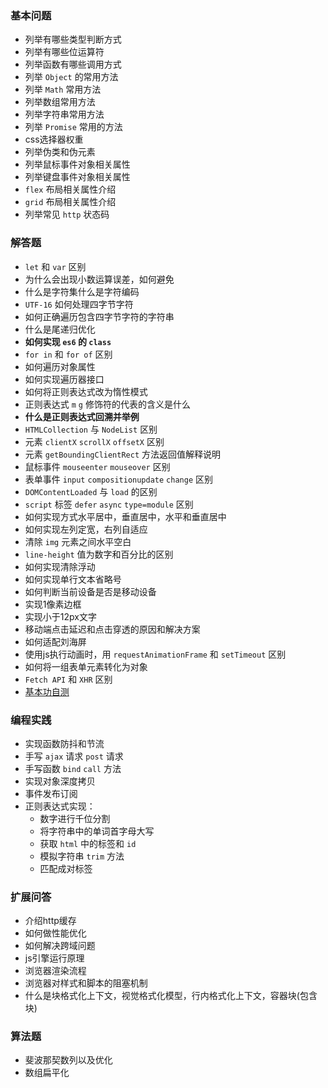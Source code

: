 ### 基本问题
- 列举有哪些类型判断方式
- 列举有哪些位运算符
- 列举函数有哪些调用方式
- 列举 `Object` 的常用方法
- 列举 `Math` 常用方法
- 列举数组常用方法
- 列举字符串常用方法
- 列举 `Promise` 常用的方法
- css选择器权重
- 列举伪类和伪元素
- 列举鼠标事件对象相关属性
- 列举键盘事件对象相关属性
- `flex` 布局相关属性介绍
- `grid` 布局相关属性介绍
- 列举常见 `http` 状态码


### 解答题
- `let` 和 `var` 区别
- 为什么会出现小数运算误差，如何避免
- 什么是字符集什么是字符编码
- `UTF-16` 如何处理四字节字符
- 如何正确遍历包含四字节字符的字符串
- 什么是尾递归优化
- **如何实现 `es6` 的 `class`**
- `for in` 和 `for of` 区别
- 如何遍历对象属性
- 如何实现遍历器接口
- 如何将正则表达式改为惰性模式
- 正则表达式 `m` `g` 修饰符的代表的含义是什么
- **什么是正则表达式回溯并举例**
- `HTMLCollection` 与 `NodeList` 区别
- 元素 `clientX` `scrollX` `offsetX` 区别
- 元素 `getBoundingClientRect` 方法返回值解释说明 
- 鼠标事件 `mouseenter`  `mouseover` 区别
- 表单事件 `input` `compositionupdate` `change` 区别
- `DOMContentLoaded` 与 `load` 的区别
- `script` 标签 `defer` `async` `type=module` 区别 
- 如何实现方式水平居中，垂直居中，水平和垂直居中
- 如何实现左列定宽，右列自适应
- 清除 `img` 元素之间水平空白
- `line-height` 值为数字和百分比的区别
- 如何实现清除浮动
- 如何实现单行文本省略号
- 如何判断当前设备是否是移动设备
- 实现1像素边框
- 实现小于12px文字
- 移动端点击延迟和点击穿透的原因和解决方案
- 如何适配刘海屏
- 使用js执行动画时，用 `requestAnimationFrame` 和 `setTimeout` 区别 
- 如何将一组表单元素转化为对象
- `Fetch API` 和 `XHR` 区别
- [基本功自测](https://github.com/lydiahallie/javascript-questions/blob/master/zh-CN/README-zh_CN.mdhttps://github.com/lydiahallie/javascript-questions/blob/master/zh-CN/README-zh_CN.md)


### 编程实践
- 实现函数防抖和节流
- 手写 `ajax` 请求 `post` 请求 
- 手写函数 `bind` `call` 方法
- 实现对象深度拷贝
- 事件发布订阅
- 正则表达式实现：
  - 数字进行千位分割
  - 将字符串中的单词首字母大写
  - 获取 `html` 中的标签和 `id`
  - 模拟字符串 `trim` 方法
  - 匹配成对标签


### 扩展问答
- 介绍http缓存
- 如何做性能优化
- 如何解决跨域问题
- js引擎运行原理
- 浏览器渲染流程
- 浏览器对样式和脚本的阻塞机制
- 什么是块格式化上下文，视觉格式化模型，行内格式化上下文，容器块(包含块)


### 算法题
- 斐波那契数列以及优化
- 数组扁平化

